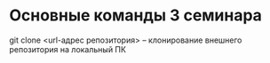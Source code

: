 # Основные команды 3 семинара 

git clone <url-адрес репозитория> – клонирование внешнего репозитория на локальный ПК
